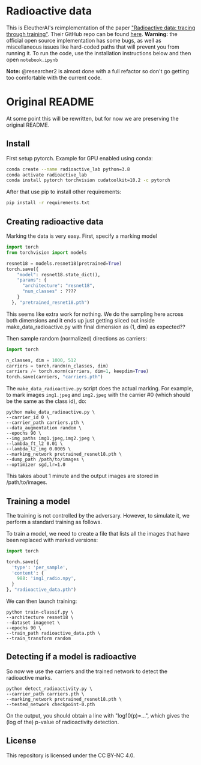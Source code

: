 # Radioactive data

This is EleutherAI's reimplementation of the paper ["Radioactive data: tracing through training"](https://arxiv.org/abs/2002.00937). Their GitHub repo can be found [here](https://github.com/facebookresearch/radioactive_data). **Warning:** the official open source implementation has some bugs, as well as miscellaneous issues like hard-coded paths that will prevent you from running it. To run the code, use the installation instructions below and then open `notebook.ipynb`

**Note:** @researcher2 is almost done with a full refactor so don't go getting too comfortable with the current code. 

# Original README

At some point this will be rewritten, but for now we are preserving the original README.

## Install

First setup pytorch. Example for GPU enabled using conda:

```bash
conda create --name radioactive_lab python=3.8
conda activate radioactive_lab
conda install pytorch torchvision cudatoolkit=10.2 -c pytorch
```

After that use pip to install other requirements:

```bash
pip install -r requirements.txt
```

## Creating radioactive data

Marking the data is very easy.
First, specify a marking model
```python
import torch
from torchvision import models

resnet18 = models.resnet18(pretrained=True)
torch.save({
    "model": resnet18.state_dict(),
    "params": {
      "architecture": "resnet18",
      "num_classes" : ????
    }
  }, "pretrained_resnet18.pth")

```

This seems like extra work for nothing. We do the sampling here across both dimensions and it ends up just getting sliced out inside make_data_radioactive.py with final dimension as (1, dim) as expected??

Then sample random (normalized) directions as carriers:
```python
import torch

n_classes, dim = 1000, 512
carriers = torch.randn(n_classes, dim)
carriers /= torch.norm(carriers, dim=1, keepdim=True)
torch.save(carriers, "carriers.pth")
```

The `make_data_radioactive.py` script does the actual marking.
For example, to mark images `img1.jpeg` and `img2.jpeg` with the carrier #0 (which should be the same as the class id), do:
```
python make_data_radioactive.py \
--carrier_id 0 \
--carrier_path carriers.pth \
--data_augmentation random \
--epochs 90 \
--img_paths img1.jpeg,img2.jpeg \
--lambda_ft_l2 0.01 \
--lambda_l2_img 0.0005 \
--marking_network pretrained_resnet18.pth \
--dump_path /path/to/images \
--optimizer sgd,lr=1.0
```

This takes about 1 minute and the output images are stored in /path/to/images.


## Training a model

The training is not controlled by the adversary. 
However, to simulate it, we perform a standard training as follows.

To train a model, we need to create a file that lists all the images that have been replaced with marked versions:

```python
import torch

torch.save({
  'type': 'per_sample',
  'content': {
    988: 'img1_radio.npy',
  }
}, "radioactive_data.pth")
```

We can then launch training:
```
python train-classif.py \
--architecture resnet18 \
--dataset imagenet \
--epochs 90 \
--train_path radioactive_data.pth \
--train_transform random
```

## Detecting if a model is radioactive

So now we use the carriers and the trained network to detect the radioactive marks.

```
python detect_radioactivity.py \
--carrier_path carriers.pth \
--marking_network pretrained_resnet18.pth \
--tested_network checkpoint-0.pth
```

On the output, you should obtain a line with "log10(p)=...", which gives the (log of the) p-value of radioactivity detection.

## License

This repository is licensed under the CC BY-NC 4.0.
